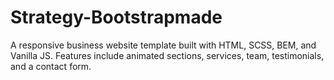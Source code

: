 # Strategy-Bootstrapmade


A responsive business website template built with HTML, SCSS, BEM, and Vanilla JS. Features include animated sections, services, team, testimonials, and a contact form.

